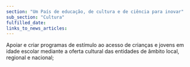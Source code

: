 ```yaml
---
section: "Um País de educação, de cultura e de ciência para inovar"
sub_section: "Cultura"
fulfilled_date:
links_to_news_articles:
---
```


Apoiar e criar programas de estímulo ao acesso de crianças e jovens em idade escolar mediante a oferta cultural das entidades de âmbito local, regional e nacional;